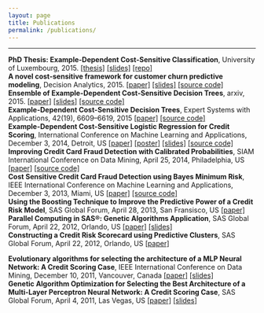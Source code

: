 ```yaml
---
layout: page
title: Publications
permalink: /publications/
---
```


---

<div class="pub">
  <b>PhD Thesis: Example-Dependent Cost-Sensitive Classification</b>,
  University of Luxembourg, 2015. 
  <a href='https://github.com/albahnsen/phd-thesis/raw/master/Thesis_ExampleDependentCostSensitiveClassification.pdf' target="_blank">[thesis]</a>
<a href='http://www.slideshare.net/albahnsen/phd-defense-exampledependent-costsensitive-classification' target="_blank">[slides]</a>
<a href='https://github.com/albahnsen/phd-thesis' target="_blank">[repo]</a>
</div>

<div class="pub">
  <b>A novel cost-sensitive framework for customer churn predictive modeling</b>,
  Decision Analytics, 2015. 
  <a href='http://www.decisionanalyticsjournal.com/content/pdf/s40165-015-0014-6.pdf' target="_blank">[paper]</a>
<a href='http://www.slideshare.net/albahnsen/maximizing-a-churn-campaigns-profitability-with-cost-sensitive-predictive-analytics' target="_blank">[slides]</a>
<a href='https://github.com/albahnsen/CostSensitiveClassification/' target="_blank">[source code]</a>
</div>

<div class="pub">
  <b>Ensemble of Example-Dependent Cost-Sensitive Decision Trees</b>,
  arxiv, 2015. 
  <a href='http://arxiv.org/abs/1505.04637' target="_blank">[paper]</a>
<a href='../files/Ensembles of example-dependent cost-sensitive decision trees_slides.pdf' target="_blank">[slides]</a>
<a href='https://github.com/albahnsen/CostSensitiveClassification/blob/master/costcla/models/cost_tree.py#L15' target="_blank">[source code]</a>
</div>

<div class="pub">
  <b>Example-Dependent Cost-Sensitive Decision Trees</b>,
  Expert Systems with Applications, 42(19), 6609–6619, 2015 <a href='../files/Example-Dependent Cost-Sensitive Decision Trees.pdf' target="_blank">[paper]</a>
<a href='https://github.com/albahnsen/CostSensitiveClassification/blob/master/costcla/models/cost_ensemble.py' target="_blank">[source code]</a>
</div>

<div class="pub">
  <b>Example-Dependent Cost-Sensitive Logistic Regression for Credit Scoring</b>,
  International Conference on Machine Learning and Applications, December 3, 2014, Detroit, US <a href='../files/Example-Dependent Cost-Sensitive Logistic Regression for Credit Scoring_publish.pdf' target="_blank">[paper]</a>
<a href='../files/Example-Dependent Cost-Sensitive Logistic Regression for Credit Scoring_poster.pdf' target="_blank">[poster]</a>
<a href='../files/Example-Dependent Cost-Sensitive Logistic Regression for Credit Scoring_slides.pdf' target="_blank">[slides]</a>
<a href='https://github.com/albahnsen/CostSensitiveClassification/blob/master/costcla/models/regression.py#L99' target="_blank">[source code]</a>
</div>

<div class="pub">
  <b>Improving Credit Card Fraud Detection with Calibrated Probabilities</b>,
  SIAM International Conference on Data Mining, April 25, 2014, Philadelphia, US
  <a href='../files/ Improving Credit Card Fraud Detection by using Calibrated Probabilities - Publish.pdf' target="_blank">[paper]</a>
  <a href='https://github.com/albahnsen/CostSensitiveClassification/blob/master/costcla/models/directcost.py#L15' target="_blank">[source code]</a>
</div>

<div class="pub">
  <b>Cost Sensitive Credit Card Fraud Detection using Bayes Minimum Risk</b>,
  IEEE International Conference on Machine Learning and Applications, December 3, 2013, Miami, US
  <a href='../files/Cost%20Sensitive%20Credit%20Card%20Fraud%20Detection%20using%20Bayes%20Minimum%20Risk%20-%20Publish.pdf' target="_blank">[paper]</a>
  <a href='https://github.com/albahnsen/CostSensitiveClassification/blob/master/costcla/models/directcost.py#L15' target="_blank">[source code]</a>
</div>

<div class="pub">
  <b>Using the Boosting Technique to Improve the Predictive Power of a Credit Risk Model</b>,
  SAS Global Forum, April 28, 2013, San Fransisco, US
  <a href='../files/Paper 2124-2013. Using the Boosting Technique to Improve the Predictive Power of a Credit Risk Model..pdf' target="_blank">[paper]</a>
</div>

<div class="pub">
  <b>Parallel Computing in SAS®: Genetic Algorithms Application</b>,
  SAS Global Forum, April 22, 2012, Orlando, US 
  <a href='../files/Parallel Computing in SAS_ Genetic Algorhms Application.pdf' target="_blank">[paper]</a>
  <a href='../files/Parallel Computing in SAS_ Genetic Algorhms Application.pptx' target="_blank">[slides]</a>
</div>

<div class="pub">
  <b>Constructing a Credit Risk Scorecard using Predictive Clusters</b>,
  SAS Global Forum, April 22, 2012, Orlando, US
  <a href='../files/Constructing a Credit Risk Scorecard using Predictive Clusters.pdf.pdf' target="_blank">[paper]</a><p></p>
</div>

<div class="pub">
  <b>Evolutionary algorithms for selecting the architecture of  a MLP Neural Network: A Credit Scoring Case</b>,
  IEEE International Conference on Data Mining, December 10, 2011, Vancouver, Canada
  <a href='../files/Evolutionary algorithms for selecting the architecture of a Credit Scoring Case.pdf' target="_blank">[paper]</a>
  <a href='../files/Evolutionary algorithms for selecting the architecture of a Credit Scoring Case.pptx' target="_blank">[slides]</a>
</div>

<div class="pub">
  <b>Genetic Algorithm Optimization for Selecting the Best Architecture of a Multi-Layer Perceptron Neural Network: A Credit Scoring Case</b>,
  SAS Global Forum, April 4, 2011, Las Vegas, US
  <a href='../files/Genetic Algorithm Optimization for Selecting the Best Architecture of a Multi-Layer Perceptron Neural Network A Credit Scoring Case.pdf' target="_blank">[paper]</a>
  <a href='../files/Evolutionary algorithms for selecting the architecture of a Credit Scoring Case.pptx' target="_blank">[slides]</a>
</div>


